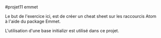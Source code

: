 #projet11 emmet

 Le but de l'exercice ici, est de créer un cheat sheet sur les raccourcis Atom à l'aide du package Emmet.
 
 L'utilisation d'une base initializr est utilisé dans ce projet.
